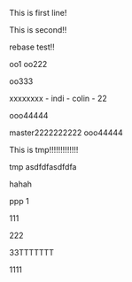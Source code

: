 This is first line!

This is second!!

rebase test!!

oo1
oo222

oo333

xxxxxxxx - indi - colin - 22

ooo44444

master2222222222
ooo44444

This is tmp!!!!!!!!!!!!!


tmp
asdfdfasdfdfa

hahah 

ppp 1

111

222

33TTTTTTT

1111